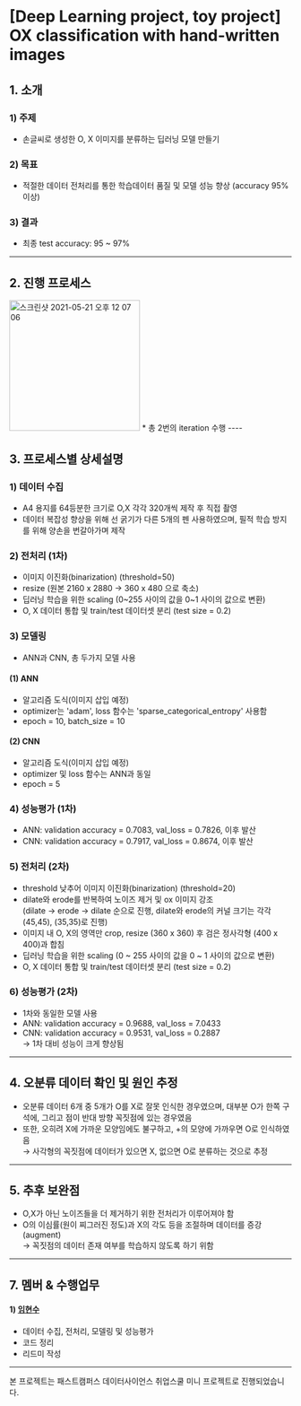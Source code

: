 [Deep Learning project, toy project]\
OX classification with hand-written images
==
## 1. 소개
### 1) 주제
* 손글씨로 생성한 O, X 이미지를 분류하는 딥러닝 모델 만들기
### 2) 목표
* 적절한 데이터 전처리를 통한 학습데이터 품질 및 모델 성능 향상 (accuracy 95% 이상)
### 3) 결과
* 최종 test accuracy: 95 ~ 97%
----

## 2. 진행 프로세스
<img width="233" alt="스크린샷 2021-05-21 오후 12 07 06" src="https://user-images.githubusercontent.com/78459305/119076168-11ceeb00-ba2d-11eb-9e8b-70f441f8cfca.png">
* 총 2번의 iteration 수행  
----

## 3. 프로세스별 상세설명
### 1) 데이터 수집
* A4 용지를 64등분한 크기로 O,X 각각 320개씩 제작 후 직접 촬영
* 데이터 복잡성 향상을 위해 선 굵기가 다른 5개의 펜 사용하였으며, 필적 학습 방지를 위해 양손을 번갈아가며 제작

### 2) 전처리 (1차)
* 이미지 이진화(binarization) (threshold=50)
* resize (원본 2160 x 2880 → 360 x 480 으로 축소)
* 딥러닝 학습을 위한 scaling (0~255 사이의 값을 0~1 사이의 값으로 변환)
* O, X 데이터 통합 및 train/test 데이터셋 분리 (test size = 0.2)

### 3) 모델링
* ANN과 CNN, 총 두가지 모델 사용
#### (1) ANN
- 알고리즘 도식(이미지 삽입 예정)
- optimizer는 'adam', loss 함수는 'sparse_categorical_entropy' 사용함
- epoch = 10, batch_size = 10
#### (2) CNN
- 알고리즘 도식(이미지 삽입 예정)
- optimizer 및 loss 함수는 ANN과 동일
- epoch = 5

### 4) 성능평가 (1차)
* ANN: validation accuracy = 0.7083, val_loss = 0.7826, 이후 발산
* CNN: validation accuracy = 0.7917, val_loss = 0.8674, 이후 발산

### 5) 전처리 (2차)
* threshold 낮추어 이미지 이진화(binarization) (threshold=20)
* dilate와 erode를 반복하여 노이즈 제거 및 ox 이미지 강조    
  (dilate → erode → dilate 순으로 진행, dilate와 erode의 커널 크기는 각각 (45,45), (35,35)로 진행)
* 이미지 내 O, X의 영역만 crop, resize (360 x 360) 후 검은 정사각형 (400 x 400)과 합침
* 딥러닝 학습을 위한 scaling (0 ~ 255 사이의 값을 0 ~ 1 사이의 값으로 변환)
* O, X 데이터 통합 및 train/test 데이터셋 분리 (test size = 0.2)

### 6) 성능평가 (2차)
* 1차와 동일한 모델 사용
* ANN: validation accuracy = 0.9688, val_loss = 7.0433
* CNN: validation accuracy = 0.9531, val_loss = 0.2887  
  → 1차 대비 성능이 크게 향상됨  
----

## 4. 오분류 데이터 확인 및 원인 추정
* 오분류 데이터 6개 중 5개가 O를 X로 잘못 인식한 경우였으며, 대부분 O가 한쪽 구석에, 그리고 점이 반대 방향 꼭짓점에 있는 경우였음
* 또한, 오히려 X에 가까운 모양임에도 불구하고, +의 모양에 가까우면 O로 인식하였음  
  → 사각형의 꼭짓점에 데이터가 있으면 X, 없으면 O로 분류하는 것으로 추정  
----

## 5. 추후 보완점
* O,X가 아닌 노이즈들을 더 제거하기 위한 전처리가 이루어져야 함
* O의 이심률(원이 찌그러진 정도)과 X의 각도 등을 조절하며 데이터를 증강(augment)  
  → 꼭짓점의 데이터 존재 여부를 학습하지 않도록 하기 위함
----

## 7. 멤버 & 수행업무
#### 1) [임현수](https://github.com/EbraLim/)
* 데이터 수집, 전처리, 모델링 및 성능평가
* 코드 정리
* 리드미 작성
----

본 프로젝트는 패스트캠퍼스 데이터사이언스 취업스쿨 미니 프로젝트로 진행되었습니다.
